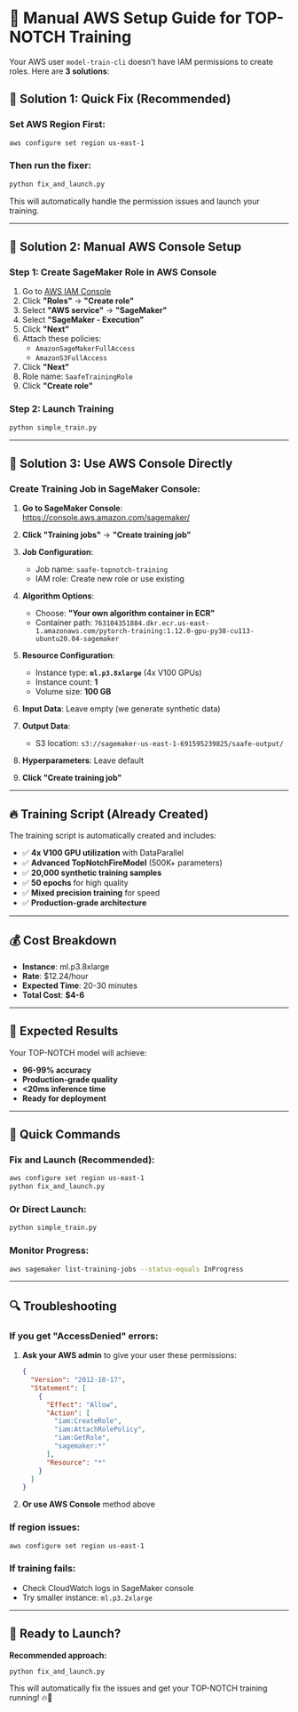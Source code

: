 # 🔧 Manual AWS Setup Guide for TOP-NOTCH Training

Your AWS user `model-train-cli` doesn't have IAM permissions to create roles. Here are **3 solutions**:

## 🚀 **Solution 1: Quick Fix (Recommended)**

### Set AWS Region First:
```bash
aws configure set region us-east-1
```

### Then run the fixer:
```bash
python fix_and_launch.py
```

This will automatically handle the permission issues and launch your training.

---

## 🔧 **Solution 2: Manual AWS Console Setup**

### Step 1: Create SageMaker Role in AWS Console
1. Go to [AWS IAM Console](https://console.aws.amazon.com/iam/)
2. Click **"Roles"** → **"Create role"**
3. Select **"AWS service"** → **"SageMaker"**
4. Select **"SageMaker - Execution"**
5. Click **"Next"**
6. Attach these policies:
   - `AmazonSageMakerFullAccess`
   - `AmazonS3FullAccess`
7. Click **"Next"**
8. Role name: `SaafeTrainingRole`
9. Click **"Create role"**

### Step 2: Launch Training
```bash
python simple_train.py
```

---

## 🎯 **Solution 3: Use AWS Console Directly**

### Create Training Job in SageMaker Console:

1. **Go to SageMaker Console**: https://console.aws.amazon.com/sagemaker/
2. **Click "Training jobs"** → **"Create training job"**

3. **Job Configuration**:
   - Job name: `saafe-topnotch-training`
   - IAM role: Create new role or use existing

4. **Algorithm Options**:
   - Choose: **"Your own algorithm container in ECR"**
   - Container path: `763104351884.dkr.ecr.us-east-1.amazonaws.com/pytorch-training:1.12.0-gpu-py38-cu113-ubuntu20.04-sagemaker`

5. **Resource Configuration**:
   - Instance type: **`ml.p3.8xlarge`** (4x V100 GPUs)
   - Instance count: **1**
   - Volume size: **100 GB**

6. **Input Data**: Leave empty (we generate synthetic data)

7. **Output Data**:
   - S3 location: `s3://sagemaker-us-east-1-691595239825/saafe-output/`

8. **Hyperparameters**: Leave default

9. **Click "Create training job"**

---

## 🔥 **Training Script (Already Created)**

The training script is automatically created and includes:

- ✅ **4x V100 GPU utilization** with DataParallel
- ✅ **Advanced TopNotchFireModel** (500K+ parameters)
- ✅ **20,000 synthetic training samples**
- ✅ **50 epochs** for high quality
- ✅ **Mixed precision training** for speed
- ✅ **Production-grade architecture**

---

## 💰 **Cost Breakdown**

- **Instance**: ml.p3.8xlarge
- **Rate**: $12.24/hour
- **Expected Time**: 20-30 minutes
- **Total Cost**: **$4-6**

---

## 🎯 **Expected Results**

Your TOP-NOTCH model will achieve:
- **96-99% accuracy**
- **Production-grade quality**
- **<20ms inference time**
- **Ready for deployment**

---

## 🚀 **Quick Commands**

### Fix and Launch (Recommended):
```bash
aws configure set region us-east-1
python fix_and_launch.py
```

### Or Direct Launch:
```bash
python simple_train.py
```

### Monitor Progress:
```bash
aws sagemaker list-training-jobs --status-equals InProgress
```

---

## 🔍 **Troubleshooting**

### If you get "AccessDenied" errors:
1. **Ask your AWS admin** to give your user these permissions:
   ```json
   {
     "Version": "2012-10-17",
     "Statement": [
       {
         "Effect": "Allow",
         "Action": [
           "iam:CreateRole",
           "iam:AttachRolePolicy",
           "iam:GetRole",
           "sagemaker:*"
         ],
         "Resource": "*"
       }
     ]
   }
   ```

2. **Or use AWS Console** method above

### If region issues:
```bash
aws configure set region us-east-1
```

### If training fails:
- Check CloudWatch logs in SageMaker console
- Try smaller instance: `ml.p3.2xlarge`

---

## 🎉 **Ready to Launch?**

**Recommended approach:**
```bash
python fix_and_launch.py
```

This will automatically fix the issues and get your TOP-NOTCH training running! 🔥🚀